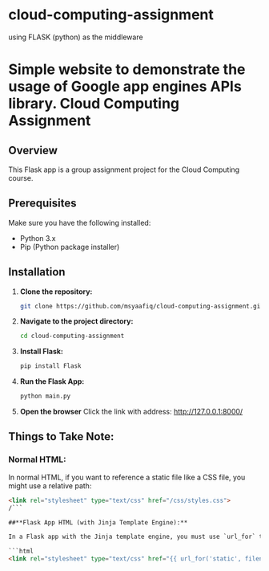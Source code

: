 ﻿# cloud-computing-assignment
using FLASK (python) as the middleware

# Simple website to demonstrate the usage of Google app engines APIs library. Cloud Computing Assignment

## Overview
This Flask app is a group assignment project for the Cloud Computing course. 

## Prerequisites
Make sure you have the following installed:
- Python 3.x
- Pip (Python package installer)

## Installation
1. **Clone the repository:**
   ```bash
   git clone https://github.com/msyaafiq/cloud-computing-assignment.git

2. **Navigate to the project directory:**
   ```bash
   cd cloud-computing-assignment

3. **Install Flask:**
   ```bash
   pip install Flask

4. **Run the Flask App:**
   ```bash
   python main.py

4. **Open the browser**
   Click the link with address:
   http://127.0.0.1:8000/

## Things to Take Note:

### Normal HTML:
In normal HTML, if you want to reference a static file like a CSS file, you might use a relative path:

```html
<link rel="stylesheet" type="text/css" href="/css/styles.css">
/```

##**Flask App HTML (with Jinja Template Engine):**

In a Flask app with the Jinja template engine, you must use `url_for` to generate URLs dynamically. This is useful, for example, when you want to handle static files through Flask's routing:

```html
<link rel="stylesheet" type="text/css" href="{{ url_for('static', filename='css/style.css') }}">


